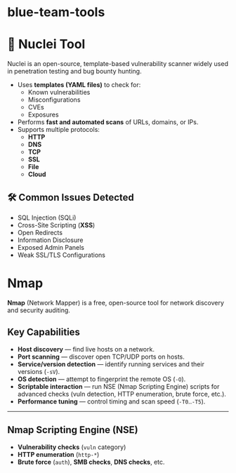 # blue-team-tools
# 🔎 Nuclei Tool 

Nuclei is an open-source, template-based vulnerability scanner widely used in penetration testing and bug bounty hunting.
- Uses **templates (YAML files)** to check for:
  - Known vulnerabilities  
  - Misconfigurations  
  - CVEs  
  - Exposures  
- Performs **fast and automated scans** of URLs, domains, or IPs.  
- Supports multiple protocols:
  - **HTTP**
  - **DNS**
  - **TCP**
  - **SSL**
  - **File**
  - **Cloud**

## 🛠️ Common Issues Detected
- SQL Injection (SQLi)  
- Cross-Site Scripting (**XSS**)  
- Open Redirects  
- Information Disclosure  
- Exposed Admin Panels  
- Weak SSL/TLS Configurations  

# Nmap

**Nmap** 
(Network Mapper) is a free, open-source tool for network discovery and security auditing.

## Key Capabilities
- **Host discovery** — find live hosts on a network.  
- **Port scanning** — discover open TCP/UDP ports on hosts.  
- **Service/version detection** — identify running services and their versions (`-sV`).  
- **OS detection** — attempt to fingerprint the remote OS (`-O`).  
- **Scriptable interaction** — run NSE (Nmap Scripting Engine) scripts for advanced checks (vuln detection, HTTP enumeration, brute force, etc.).  
- **Performance tuning** — control timing and scan speed (`-T0`..`-T5`).  

---

## Nmap Scripting Engine (NSE)
- **Vulnerability checks** (`vuln` category)  
- **HTTP enumeration** (`http-*`)  
- **Brute force** (`auth`), **SMB checks**, **DNS checks**, etc.
